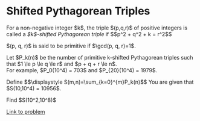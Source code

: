 # Shifted Pythagorean Triples

<p>
For a non-negative integer $k$, the triple $(p,q,r)$ of positive integers is called a <dfn>$k$-shifted Pythagorean triple</dfn> if $$p^2 + q^2 + k = r^2$$
</p>
<p>
$(p, q, r)$ is said to be primitive if $\gcd(p, q, r)=1$.
</p>
<p>
Let $P_k(n)$ be the number of primitive k-shifted Pythagorean triples such that $1 \le p \le q \le r$ and $p + q + r \le n$. <br /> For example, $P_0(10^4) = 703$ and $P_{20}(10^4) = 1979$. 
</p>
<p>
Define 
$$\displaystyle S(m,n)=\sum_{k=0}^{m}P_k(n)$$
You are given that $S(10,10^4) = 10956$. 
</p>
<p>
Find $S(10^2,10^8)$
</p>

[Link to problem](https://projecteuler.net/problem=730)
